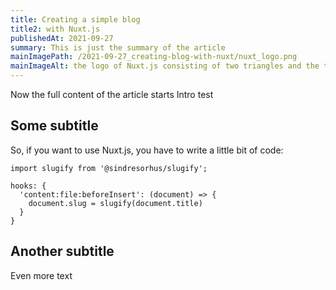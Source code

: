 ```yaml
---
title: Creating a simple blog
title2: with Nuxt.js
publishedAt: 2021-09-27
summary: This is just the summary of the article
mainImagePath: /2021-09-27_creating-blog-with-nuxt/nuxt_logo.png
mainImageAlt: the logo of Nuxt.js consisting of two triangles and the text nuxt
---
```


Now the full content of the article starts
Intro test

## Some subtitle

So, if you want to use Nuxt.js, you have to write a little bit of code:

```js[nuxt.config.js]
import slugify from '@sindresorhus/slugify';

hooks: {
  'content:file:beforeInsert': (document) => {
    document.slug = slugify(document.title)
  }
}
```

## Another subtitle

Even more text

